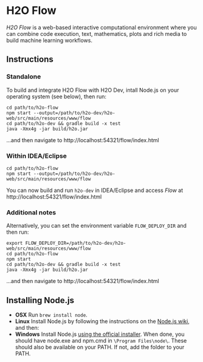 # H2O Flow

*H2O Flow* is a web-based interactive computational environment where you can combine code execution, text, mathematics, plots and rich media to build machine learning workflows.

## Instructions

### Standalone

To build and integrate H2O Flow with H2O Dev, intall Node.js on your operating system (see below), then run:

    cd path/to/h2o-flow
    npm start --output=/path/to/h2o-dev/h2o-web/src/main/resources/www/flow
    cd path/to/h2o-dev && gradle build -x test
    java -Xmx4g -jar build/h2o.jar

...and then navigate to http://localhost:54321/flow/index.html
    
### Within IDEA/Eclipse

    cd path/to/h2o-flow
    npm start --output=/path/to/h2o-dev/h2o-web/src/main/resources/www/flow

You can now build and run `h2o-dev` in IDEA/Eclipse and access *Flow* at http://localhost:54321/flow/index.html

### Additional notes

Alternatively, you can set the environment variable `FLOW_DEPLOY_DIR` and then run:

    export FLOW_DEPLOY_DIR=/path/to/h2o-dev/h2o-web/src/main/resources/www/flow
    cd path/to/h2o-flow
    npm start
    cd path/to/h2o-dev && gradle build -x test
    java -Xmx4g -jar build/h2o.jar

...and then navigate to http://localhost:54321/flow/index.html

## Installing Node.js

- **OSX** Run `brew install node`.
- **Linux** Install Node.js by following the instructions on the [Node.js wiki](https://github.com/joyent/node/wiki/Installing-Node.js-via-package-manager), and then:
- **Windows** Install Node.js [using the official installer](http://nodejs.org/download/). When done, you should have node.exe and npm.cmd in `\Program Files\node\`. These should also be available on your PATH. If not, add the folder to your PATH.

